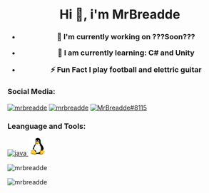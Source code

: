 <h1 align="center">Hi 👋, i'm MrBreadde</h1>
<h3 align="center"An Italian Developer</h3>

- 🔭 I'm currently working on **???Soon???**

- 🌱 I am currently learning: **C# and Unity**

- ⚡ Fun Fact **I play football and elettric guitar**

<h3 align ="left">Social Media:</h3>
<p align="left">
<a href="https://twitter.com/mrbreadde" target="blank"><img align="center" src ="https://raw.githubusercontent.com/rahuldkjain/github-profile-readme-generator/master/src/images/icons/Social/twitter.svg" alt="mrbreadde" height="30" width="40" /></a>
<a href="https://www.youtube.com/channel/UC-i0LHJYRup-pWgGXPYyVIg" target="blank"><img align="center" src="https://raw.githubusercontent.com/rahuldkjain/github-profile -readme-generator/master/src/images/icons/Social/youtube.svg" alt="mrbreadde" height="30" width="40" /></a>
<a href="https://discord.gg/MrBreadde#8115" target="blank"><img align="center" src="https://raw.githubusercontent.com/rahuldkjain/github-profile-readme-generator/master/src/images/icons /Social/discord.svg" alt="MrBreadde#8115" height="30" width="40" /></a>
</p>

<h3 align="left">Leanguage and Tools:</h3>
<p align="left"> <a href="https://www.java.com" target="_blank" rel="noreferrer"> <img src="https://raw.githubusercontent.com/devicons /devicon/master/icons/java/java-original.svg" alt="java" width="40" height="40"/> </a> <a href="https://www.linux.org /" target="_blank" rel="noreferrer"> <img src="https://raw.githubusercontent.com/devicons/devicon/master/icons/linux/linux-original.svg" alt="linux" width ="40" height="40"/> </a> </p>


<p> <img align="center" src="https://github-readme-stats.vercel.app/api?username=mrbreadde&show_icons=true&theme=dark&locale=en" alt="mrbreadde" /></ p>

<p><img align="center" src="https://github-readme-streak-stats.herokuapp.com/?user=mrbreadde&theme=dark" alt="mrbreadde" /></p>

